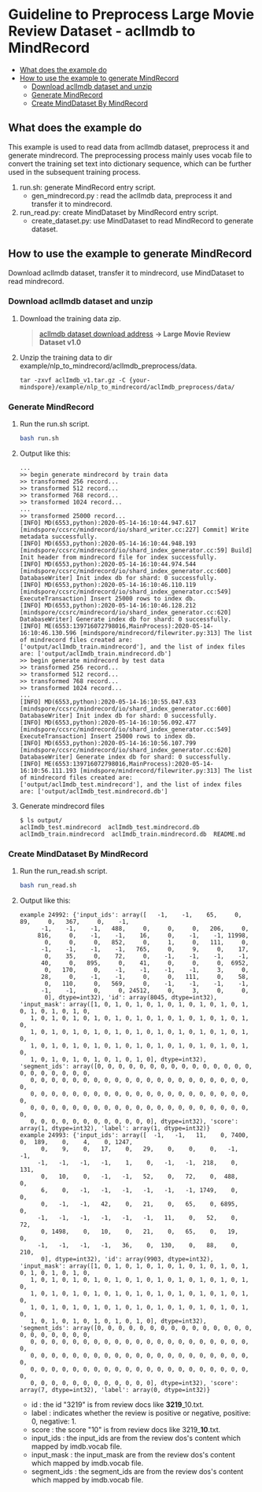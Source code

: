# Guideline to Preprocess Large Movie Review Dataset - aclImdb to MindRecord

<!-- TOC -->

- [What does the example do](#what-does-the-example-do)
- [How to use the example to generate MindRecord](#how-to-use-the-example-to-generate-mindrecord)
    - [Download aclImdb dataset and unzip](#download-aclimdb-dataset-and-unzip)
    - [Generate MindRecord](#generate-mindrecord)
    - [Create MindDataset By MindRecord](#create-minddataset-by-mindrecord)


<!-- /TOC -->

## What does the example do

This example is used to read data from aclImdb dataset, preprocess it and generate mindrecord. The preprocessing process mainly uses vocab file to convert the training set text into dictionary sequence, which can be further used in the subsequent training process.

1.  run.sh: generate MindRecord entry script.
    - gen_mindrecord.py : read the aclImdb data, preprocess it and transfer it to mindrecord.
2.  run_read.py: create MindDataset by MindRecord entry script.
    - create_dataset.py: use MindDataset to read MindRecord to generate dataset.

## How to use the example to generate MindRecord

Download aclImdb dataset, transfer it to mindrecord, use MindDataset to read mindrecord.

### Download aclImdb dataset and unzip

1. Download the training data zip.
    > [aclImdb dataset download address](http://ai.stanford.edu/~amaas/data/sentiment/) **-> Large Movie Review Dataset v1.0**

2. Unzip the training data to dir example/nlp_to_mindrecord/aclImdb_preprocess/data.
    ```
    tar -zxvf aclImdb_v1.tar.gz -C {your-mindspore}/example/nlp_to_mindrecord/aclImdb_preprocess/data/
    ```

### Generate MindRecord

1. Run the run.sh script.
    ```bash
    bash run.sh
    ```

2. Output like this:
    ```
    ...
    >> begin generate mindrecord by train data
    >> transformed 256 record...
    >> transformed 512 record...
    >> transformed 768 record...
    >> transformed 1024 record...
    ...
    >> transformed 25000 record...
    [INFO] MD(6553,python):2020-05-14-16:10:44.947.617 [mindspore/ccsrc/mindrecord/io/shard_writer.cc:227] Commit] Write metadata successfully.
    [INFO] MD(6553,python):2020-05-14-16:10:44.948.193 [mindspore/ccsrc/mindrecord/io/shard_index_generator.cc:59] Build] Init header from mindrecord file for index successfully.
    [INFO] MD(6553,python):2020-05-14-16:10:44.974.544 [mindspore/ccsrc/mindrecord/io/shard_index_generator.cc:600] DatabaseWriter] Init index db for shard: 0 successfully.
    [INFO] MD(6553,python):2020-05-14-16:10:46.110.119 [mindspore/ccsrc/mindrecord/io/shard_index_generator.cc:549] ExecuteTransaction] Insert 25000 rows to index db.
    [INFO] MD(6553,python):2020-05-14-16:10:46.128.212 [mindspore/ccsrc/mindrecord/io/shard_index_generator.cc:620] DatabaseWriter] Generate index db for shard: 0 successfully.
    [INFO] ME(6553:139716072798016,MainProcess):2020-05-14-16:10:46.130.596 [mindspore/mindrecord/filewriter.py:313] The list of mindrecord files created are: ['output/aclImdb_train.mindrecord'], and the list of index files are: ['output/aclImdb_train.mindrecord.db']
    >> begin generate mindrecord by test data
    >> transformed 256 record...
    >> transformed 512 record...
    >> transformed 768 record...
    >> transformed 1024 record...
    ...
    [INFO] MD(6553,python):2020-05-14-16:10:55.047.633 [mindspore/ccsrc/mindrecord/io/shard_index_generator.cc:600] DatabaseWriter] Init index db for shard: 0 successfully.
    [INFO] MD(6553,python):2020-05-14-16:10:56.092.477 [mindspore/ccsrc/mindrecord/io/shard_index_generator.cc:549] ExecuteTransaction] Insert 25000 rows to index db.
    [INFO] MD(6553,python):2020-05-14-16:10:56.107.799 [mindspore/ccsrc/mindrecord/io/shard_index_generator.cc:620] DatabaseWriter] Generate index db for shard: 0 successfully.
    [INFO] ME(6553:139716072798016,MainProcess):2020-05-14-16:10:56.111.193 [mindspore/mindrecord/filewriter.py:313] The list of mindrecord files created are: ['output/aclImdb_test.mindrecord'], and the list of index files are: ['output/aclImdb_test.mindrecord.db']
    ```

3. Generate mindrecord files
    ```
    $ ls output/
    aclImdb_test.mindrecord  aclImdb_test.mindrecord.db  aclImdb_train.mindrecord  aclImdb_train.mindrecord.db  README.md
    ```

### Create MindDataset By MindRecord

1. Run the run_read.sh script.
    ```bash
    bash run_read.sh
    ```

2. Output like this:
    ```
    example 24992: {'input_ids': array([   -1,    -1,    65,     0,    89,     0,   367,     0,    -1,
          -1,    -1,    -1,   488,     0,     0,     0,   206,     0,
         816,     0,    -1,    -1,    16,     0,    -1,    -1, 11998,
           0,     0,     0,   852,     0,     1,     0,   111,     0,
          -1,    -1,    -1,    -1,   765,     0,     9,     0,    17,
           0,    35,     0,    72,     0,    -1,    -1,    -1,    -1,
          40,     0,   895,     0,    41,     0,     0,     0,  6952,
           0,   170,     0,    -1,    -1,    -1,    -1,     3,     0,
          28,     0,    -1,    -1,     0,     0,   111,     0,    58,
           0,   110,     0,   569,     0,    -1,    -1,    -1,    -1,
          -1,    -1,     0,     0, 24512,     0,     3,     0,     0,
           0], dtype=int32), 'id': array(8045, dtype=int32), 'input_mask': array([1, 0, 1, 0, 1, 0, 1, 0, 1, 0, 1, 0, 1, 0, 1, 0, 1, 0, 1, 0, 1, 0,
       1, 0, 1, 0, 1, 0, 1, 0, 1, 0, 1, 0, 1, 0, 1, 0, 1, 0, 1, 0, 1, 0,
       1, 0, 1, 0, 1, 0, 1, 0, 1, 0, 1, 0, 1, 0, 1, 0, 1, 0, 1, 0, 1, 0,
       1, 0, 1, 0, 1, 0, 1, 0, 1, 0, 1, 0, 1, 0, 1, 0, 1, 0, 1, 0, 1, 0,
       1, 0, 1, 0, 1, 0, 1, 0, 1, 0, 1, 0], dtype=int32), 'segment_ids': array([0, 0, 0, 0, 0, 0, 0, 0, 0, 0, 0, 0, 0, 0, 0, 0, 0, 0, 0, 0, 0, 0,
       0, 0, 0, 0, 0, 0, 0, 0, 0, 0, 0, 0, 0, 0, 0, 0, 0, 0, 0, 0, 0, 0,
       0, 0, 0, 0, 0, 0, 0, 0, 0, 0, 0, 0, 0, 0, 0, 0, 0, 0, 0, 0, 0, 0,
       0, 0, 0, 0, 0, 0, 0, 0, 0, 0, 0, 0, 0, 0, 0, 0, 0, 0, 0, 0, 0, 0,
       0, 0, 0, 0, 0, 0, 0, 0, 0, 0, 0, 0], dtype=int32), 'score': array(1, dtype=int32), 'label': array(1, dtype=int32)}
    example 24993: {'input_ids': array([  -1,   -1,   11,    0, 7400,    0,  189,    0,    4,    0, 1247,
          0,    9,    0,   17,    0,   29,    0,    0,    0,   -1,   -1,
         -1,   -1,   -1,   -1,    1,    0,   -1,   -1,  218,    0,  131,
          0,   10,    0,   -1,   -1,   52,    0,   72,    0,  488,    0,
          6,    0,   -1,   -1,   -1,   -1,   -1,   -1, 1749,    0,    0,
          0,   -1,   -1,   42,    0,   21,    0,   65,    0, 6895,    0,
         -1,   -1,   -1,   -1,   -1,   -1,   11,    0,   52,    0,   72,
          0, 1498,    0,   10,    0,   21,    0,   65,    0,   19,    0,
         -1,   -1,   -1,   -1,   36,    0,  130,    0,   88,    0,  210,
          0], dtype=int32), 'id': array(9903, dtype=int32), 'input_mask': array([1, 0, 1, 0, 1, 0, 1, 0, 1, 0, 1, 0, 1, 0, 1, 0, 1, 0, 1, 0, 1, 0,
       1, 0, 1, 0, 1, 0, 1, 0, 1, 0, 1, 0, 1, 0, 1, 0, 1, 0, 1, 0, 1, 0,
       1, 0, 1, 0, 1, 0, 1, 0, 1, 0, 1, 0, 1, 0, 1, 0, 1, 0, 1, 0, 1, 0,
       1, 0, 1, 0, 1, 0, 1, 0, 1, 0, 1, 0, 1, 0, 1, 0, 1, 0, 1, 0, 1, 0,
       1, 0, 1, 0, 1, 0, 1, 0, 1, 0, 1, 0], dtype=int32), 'segment_ids': array([0, 0, 0, 0, 0, 0, 0, 0, 0, 0, 0, 0, 0, 0, 0, 0, 0, 0, 0, 0, 0, 0,
       0, 0, 0, 0, 0, 0, 0, 0, 0, 0, 0, 0, 0, 0, 0, 0, 0, 0, 0, 0, 0, 0,
       0, 0, 0, 0, 0, 0, 0, 0, 0, 0, 0, 0, 0, 0, 0, 0, 0, 0, 0, 0, 0, 0,
       0, 0, 0, 0, 0, 0, 0, 0, 0, 0, 0, 0, 0, 0, 0, 0, 0, 0, 0, 0, 0, 0,
       0, 0, 0, 0, 0, 0, 0, 0, 0, 0, 0, 0], dtype=int32), 'score': array(7, dtype=int32), 'label': array(0, dtype=int32)}
    ```
    - id : the id "3219" is from review docs like **3219**_10.txt.
    - label : indicates whether the review is positive or negative, positive: 0, negative: 1.
    - score : the score "10" is from review docs like 3219_**10**.txt.
    - input_ids : the input_ids are from the review dos's content which mapped by imdb.vocab file.
    - input_mask : the input_mask are from the review dos's content which mapped by imdb.vocab file.
    - segment_ids : the segment_ids are from the review dos's content which mapped by imdb.vocab file.
